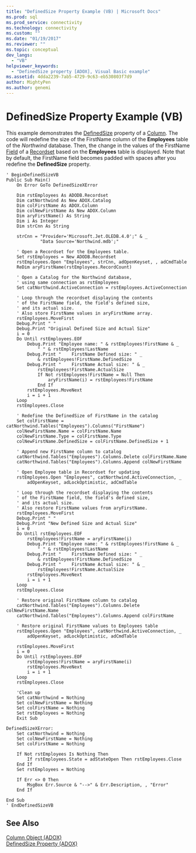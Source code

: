 ```yaml
---
title: "DefinedSize Property Example (VB) | Microsoft Docs"
ms.prod: sql
ms.prod_service: connectivity
ms.technology: connectivity
ms.custom: ""
ms.date: "01/19/2017"
ms.reviewer: ""
ms.topic: conceptual
dev_langs: 
  - "VB"
helpviewer_keywords: 
  - "DefinedSize property [ADOX], Visual Basic example"
ms.assetid: 4dda2239-7ab5-4729-9c63-eb530803f7d9
author: MightyPen
ms.author: genemi
---
```

# DefinedSize Property Example (VB)
This example demonstrates the [DefinedSize](../../../ado/reference/adox-api/definedsize-property-adox.md) property of a [Column](../../../ado/reference/adox-api/column-object-adox.md). The code will redefine the size of the FirstName column of the **Employees** table of the *Northwind* database. Then, the change in the values of the FirstName [Field](../../../ado/reference/ado-api/field-object.md) of a [Recordset](../../../ado/reference/ado-api/recordset-object-ado.md) based on the **Employees** table is displayed. Note that by default, the FirstName field becomes padded with spaces after you redefine the **DefinedSize** property.  
  
```  
' BeginDefinedSizeVB  
Public Sub Main()  
    On Error GoTo DefinedSizeXError  
  
    Dim rstEmployees As ADODB.Recordset  
    Dim catNorthwind As New ADOX.Catalog  
    Dim colFirstName As ADOX.Column  
    Dim colNewFirstName As New ADOX.Column  
    Dim aryFirstName() As String  
    Dim i As Integer  
    Dim strCnn As String  
  
    strCnn = "Provider='Microsoft.Jet.OLEDB.4.0';" & _  
             "Data Source='Northwind.mdb';"  
  
    ' Open a Recordset for the Employees table.  
    Set rstEmployees = New ADODB.Recordset  
    rstEmployees.Open "Employees", strCnn, adOpenKeyset, , adCmdTable  
    ReDim aryFirstName(rstEmployees.RecordCount)  
  
    ' Open a Catalog for the Northwind database,  
    ' using same connection as rstEmployees  
    Set catNorthwind.ActiveConnection = rstEmployees.ActiveConnection  
  
    ' Loop through the recordset displaying the contents  
    ' of the FirstName field, the field's defined size,  
    ' and its actual size.  
    ' Also store FirstName values in aryFirstName array.  
    rstEmployees.MoveFirst  
    Debug.Print " "  
    Debug.Print "Original Defined Size and Actual Size"  
    i = 0  
    Do Until rstEmployees.EOF  
        Debug.Print "Employee name: " & rstEmployees!FirstName & _  
            " " & rstEmployees!LastName  
        Debug.Print "    FirstName Defined size: " _  
            & rstEmployees!FirstName.DefinedSize  
        Debug.Print "    FirstName Actual size: " & _  
            rstEmployees!FirstName.ActualSize  
            If Not rstEmployees!FirstName = Null Then  
                aryFirstName(i) = rstEmployees!FirstName  
            End If  
        rstEmployees.MoveNext  
        i = i + 1  
    Loop  
    rstEmployees.Close  
  
    ' Redefine the DefinedSize of FirstName in the catalog  
    Set colFirstName = catNorthwind.Tables("Employees").Columns("FirstName")  
    colNewFirstName.Name = colFirstName.Name  
    colNewFirstName.Type = colFirstName.Type  
    colNewFirstName.DefinedSize = colFirstName.DefinedSize + 1  
  
    ' Append new FirstName column to catalog  
    catNorthwind.Tables("Employees").Columns.Delete colFirstName.Name  
    catNorthwind.Tables("Employees").Columns.Append colNewFirstName  
  
    ' Open Employee table in Recordset for updating  
    rstEmployees.Open "Employees", catNorthwind.ActiveConnection, _  
        adOpenKeyset, adLockOptimistic, adCmdTable  
  
    ' Loop through the recordset displaying the contents  
    ' of the FirstName field, the field's defined size,  
    ' and its actual size.  
    ' Also restore FirstName values from aryFirstName.  
    rstEmployees.MoveFirst  
    Debug.Print " "  
    Debug.Print "New Defined Size and Actual Size"  
    i = 0  
    Do Until rstEmployees.EOF  
        rstEmployees!FirstName = aryFirstName(i)  
        Debug.Print "Employee name: " & rstEmployees!FirstName & _  
            " " & rstEmployees!LastName  
        Debug.Print "    FirstName Defined size: " _  
            & rstEmployees!FirstName.DefinedSize  
        Debug.Print "    FirstName Actual size: " & _  
            rstEmployees!FirstName.ActualSize  
        rstEmployees.MoveNext  
        i = i + 1  
    Loop  
    rstEmployees.Close  
  
    ' Restore original FirstName column to catalog  
    catNorthwind.Tables("Employees").Columns.Delete colNewFirstName.Name  
    catNorthwind.Tables("Employees").Columns.Append colFirstName  
  
    ' Restore original FirstName values to Employees table  
    rstEmployees.Open "Employees", catNorthwind.ActiveConnection, _  
        adOpenKeyset, adLockOptimistic, adCmdTable  
  
    rstEmployees.MoveFirst  
    i = 0  
    Do Until rstEmployees.EOF  
        rstEmployees!FirstName = aryFirstName(i)  
        rstEmployees.MoveNext  
        i = i + 1  
    Loop  
    rstEmployees.Close  
  
    'Clean up  
    Set catNorthwind = Nothing  
    Set colNewFirstName = Nothing  
    Set colFirstName = Nothing  
    Set rstEmployees = Nothing  
    Exit Sub  
  
DefinedSizeXError:  
    Set catNorthwind = Nothing  
    Set colNewFirstName = Nothing  
    Set colFirstName = Nothing  
  
    If Not rstEmployees Is Nothing Then  
        If rstEmployees.State = adStateOpen Then rstEmployees.Close  
    End If  
    Set rstEmployees = Nothing  
  
    If Err <> 0 Then  
        MsgBox Err.Source & "-->" & Err.Description, , "Error"  
    End If  
  
End Sub  
' EndDefinedSizeVB  
```  
  
## See Also  
 [Column Object (ADOX)](../../../ado/reference/adox-api/column-object-adox.md)   
 [DefinedSize Property (ADOX)](../../../ado/reference/adox-api/definedsize-property-adox.md)
